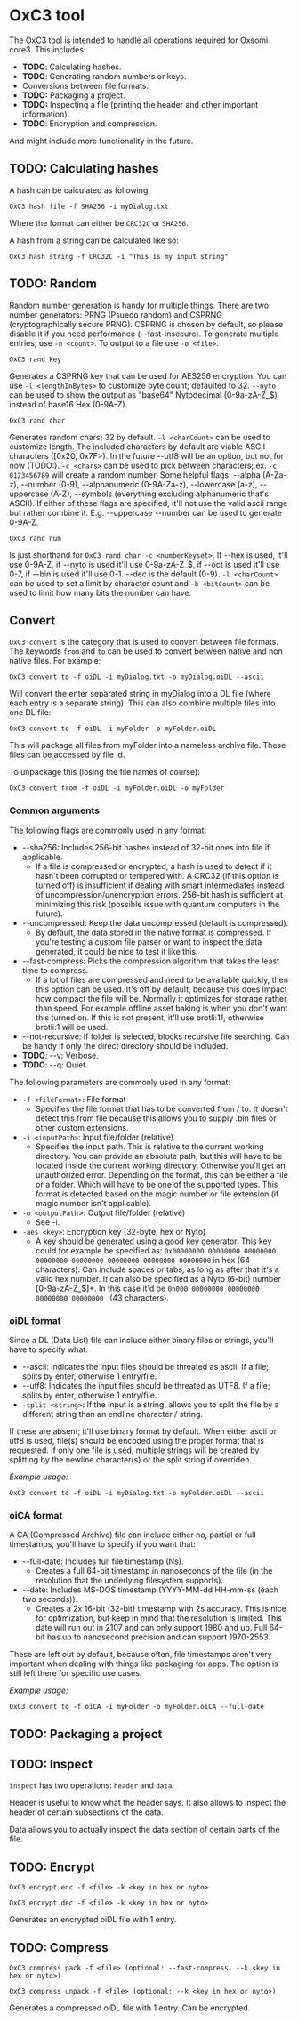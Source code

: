 # OxC3 tool

The OxC3 tool is intended to handle all operations required for Oxsomi core3. This includes:

- **TODO**: Calculating hashes.
- **TODO**: Generating random numbers or keys.
- Conversions between file formats.
- **TODO:** Packaging a project.
- **TODO:** Inspecting a file (printing the header and other important information).
- **TODO**: Encryption and compression.

And might include more functionality in the future.

## TODO: Calculating hashes

A hash can be calculated as following:

`OxC3 hash file -f SHA256 -i myDialog.txt`

Where the format can either be `CRC32C` or `SHA256`.

A hash from a string can be calculated like so:

`OxC3 hash string -f CRC32C -i "This is my input string"`

## TODO: Random

Random number generation is handy for multiple things. There are two number generators: PRNG (Psuedo random) and CSPRNG (cryptographically secure PRNG). CSPRNG is chosen by default, so please disable it if you need performance (--fast-insecure). To generate multiple entries; use `-n <count>`. To output to a file use `-o <file>`.

`OxC3 rand key`

Generates a CSPRNG key that can be used for AES256 encryption. You can use `-l <lengthInBytes>` to customize byte count; defaulted to 32. `--nyto` can be used to show the output as "base64" Nytodecimal (0-9a-zA-Z_$) instead of base16 Hex (0-9A-Z). 

`OxC3 rand char`

Generates random chars; 32 by default. `-l <charCount>` can be used to customize length. The included characters by default are viable ASCII characters ([0x20, 0x7F>). In the future --utf8 will be an option, but not for now (TODO:). `-c <chars>` can be used to pick between characters; ex. `-c 0123456789` will create a random number. Some helpful flags: --alpha (A-Za-z), --number (0-9), --alphanumeric (0-9A-Za-z), --lowercase (a-z), --uppercase (A-Z), --symbols (everything excluding alphanumeric that's ASCII). If either of these flags are specified, it'll not use the valid ascii range but rather combine it. E.g. --uppercase --number can be used to generate 0-9A-Z.

`OxC3 rand num`

Is just shorthand for `OxC3 rand char -c <numberKeyset>`. If --hex is used, it'll use 0-9A-Z, if --nyto is used it'll use 0-9a-zA-Z_$, if --oct is used it'll use 0-7, if --bin is used it'll use 0-1. --dec is the default (0-9). `-l <charCount>` can be used to set a limit by character count and `-b <bitCount>` can be used to limit how many bits the number can have.

## Convert

`OxC3 convert` is the category that is used to convert between file formats. The keywords `from` and `to` can be used to convert between native and non native files. For example:

`OxC3 convert to -f oiDL -i myDialog.txt -o myDialog.oiDL --ascii`

Will convert the enter separated string in myDialog into a DL file (where each entry is a separate string). This can also combine multiple files into one DL file:

`OxC3 convert to -f oiDL -i myFolder -o myFolder.oiDL`

This will package all files from myFolder into a nameless archive file. These files can be accessed by file id. 

To unpackage this (losing the file names of course):

`OxC3 convert from -f oiDL -i myFolder.oiDL -o myFolder`

### Common arguments

The following flags are commonly used in any format:

- --sha256: Includes 256-bit hashes instead of 32-bit ones into file if applicable.
  - If a file is compressed or encrypted, a hash is used to detect if it hasn't been corrupted or tempered with. A CRC32 (if this option is turned off) is insufficient if dealing with smart intermediates instead of uncompression/unencryption errors. 256-bit hash is sufficient at minimizing this risk (possible issue with quantum computers in the future).
- --uncompressed: Keep the data uncompressed (default is compressed).
  - By default, the data stored in the native format is compressed. If you're testing a custom file parser or want to inspect the data generated, it could be nice to test it like this.
- --fast-compress: Picks the compression algorithm that takes the least time to compress.
  - If a lot of files are compressed and need to be available quickly, then this option can be used. It's off by default, because this does impact how compact the file will be. Normally it optimizes for storage rather than speed. For example offline asset baking is when you don't want this turned on. If this is not present, it'll use brotli:11, otherwise brotli:1 will be used.
- --not-recursive: If folder is selected, blocks recursive file searching. Can be handy if only the direct directory should be included.
- **TODO**: --v: Verbose.
- **TODO**: --q: Quiet.

The following parameters are commonly used in any format:

- `-f <fileFormat>`: File format
  - Specifies the file format that has to be converted from / to. It doesn't detect this from file because this allows you to supply .bin files or other custom extensions.
- `-i <inputPath>`: Input file/folder (relative)
  - Specifies the input path. This is relative to the current working directory. You can provide an absolute path, but this will have to be located inside the current working directory. Otherwise you'll get an unauthorized error. Depending on the format, this can be either a file or a folder. Which will have to be one of the supported types. This format is detected based on the magic number or file extension (if magic number isn't applicable).
- `-o <outputPath`>: Output file/folder (relative)
  - See -i.
- `-aes <key>`: Encryption key (32-byte, hex or Nyto)
  - A key should be generated using a good key generator. This key could for example be specified as: `0x00000000 00000000 00000000 00000000 00000000 00000000 00000000 00000000` in hex (64 characters). Can include spaces or tabs, as long as after that it's a valid hex number. It can also be specified as a Nyto (6-bit) number [0-9a-zA-Z_$]+. In this case it'd be `0n000 00000000 00000000 00000000 00000000 ` (43 characters). 

### oiDL format

Since a DL (Data List) file can include either binary files or strings, you'll have to specify what.

- --ascii: Indicates the input files should be threated as ascii. If a file; splits by enter, otherwise 1 entry/file.
- --utf8: Indicates the input files should be threated as UTF8. If a file; splits by enter, otherwise 1 entry/file.
- `-split <string>`: If the input is a string, allows you to split the file by a different string than an endline character / string.

If these are absent; it'll use binary format by default. When either ascii or utf8 is used, file(s) should be encoded using the proper format that is requested. If only one file is used, multiple strings will be created by splitting by the newline character(s) or the split string if overriden. 

*Example usage:*

`OxC3 convert to -f oiDL -i myDialog.txt -o myFolder.oiDL --ascii`

### oiCA format

A CA (Compressed Archive) file can include either no, partial or full timestamps, you'll have to specify if you want that:

- --full-date: Includes full file timestamp (Ns).
  - Creates a full 64-bit timestamp in nanoseconds of the file (in the resolution that the underlying filesystem supports).
- --date: Includes MS-DOS timestamp (YYYY-MM-dd HH-mm-ss (each two seconds)).
  - Creates a 2x 16-bit (32-bit) timestamp with 2s accuracy. This is nice for optimization, but keep in mind that the resolution is limited. This date will run out in 2107 and can only support 1980 and up. Full 64-bit has up to nanosecond precision and can support 1970-2553.

These are left out by default, because often, file timestamps aren't very important when dealing with things like packaging for apps. The option is still left there for specific use cases.

*Example usage:*

`OxC3 convert to -f oiCA -i myFolder -o myFolder.oiCA --full-date`

## TODO: Packaging a project

## TODO: Inspect

`inspect` has two operations: `header` and `data`.

Header is useful to know what the header says. It also allows to inspect the header of certain subsections of the data.

Data allows you to actually inspect the data section of certain parts of the file.

## TODO: Encrypt

`OxC3 encrypt enc -f <file> -k <key in hex or nyto>` 

`OxC3 encrypt dec -f <file> -k <key in hex or nyto>`

Generates an encrypted oiDL file with 1 entry.

## TODO: Compress

`OxC3 compress pack -f <file> (optional: --fast-compress, --k <key in hex or nyto>)`

`OxC3 compress unpack -f <file> (optional: --k <key in hex or nyto>)`

Generates a compressed oiDL file with 1 entry. Can be encrypted.

